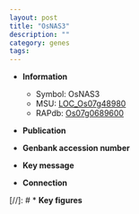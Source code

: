 ```yaml
---
layout: post
title: "OsNAS3"
description: ""
category: genes
tags: 
---
```


* **Information**  
    + Symbol: OsNAS3  
    + MSU: [LOC_Os07g48980](http://rice.uga.edu/cgi-bin/ORF_infopage.cgi?orf=LOC_Os07g48980)  
    + RAPdb: [Os07g0689600](http://rapdb.dna.affrc.go.jp/viewer/gbrowse_details/irgsp1?name=Os07g0689600)  

* **Publication**  

* **Genbank accession number**  

* **Key message**  

* **Connection**  

[//]: # * **Key figures**  


